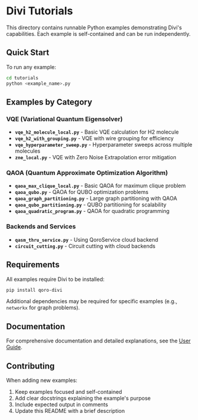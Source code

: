 # Divi Tutorials

This directory contains runnable Python examples demonstrating Divi's capabilities. Each example is self-contained and can be run independently.

## Quick Start

To run any example:

```bash
cd tutorials
python <example_name>.py
```

## Examples by Category

### VQE (Variational Quantum Eigensolver)

- **`vqe_h2_molecule_local.py`** - Basic VQE calculation for H2 molecule
- **`vqe_h2_with_grouping.py`** - VQE with wire grouping for efficiency
- **`vqe_hyperparameter_sweep.py`** - Hyperparameter sweeps across multiple molecules
- **`zne_local.py`** - VQE with Zero Noise Extrapolation error mitigation

### QAOA (Quantum Approximate Optimization Algorithm)

- **`qaoa_max_clique_local.py`** - Basic QAOA for maximum clique problem
- **`qaoa_qubo.py`** - QAOA for QUBO optimization problems
- **`qaoa_graph_partitioning.py`** - Large graph partitioning with QAOA
- **`qaoa_qubo_partitioning.py`** - QUBO partitioning for scalability
- **`qaoa_quadratic_program.py`** - QAOA for quadratic programming

### Backends and Services

- **`qasm_thru_service.py`** - Using QoroService cloud backend
- **`circuit_cutting.py`** - Circuit cutting with cloud backends

## Requirements

All examples require Divi to be installed:

```bash
pip install qoro-divi
```

Additional dependencies may be required for specific examples (e.g., `networkx` for graph problems).

## Documentation

For comprehensive documentation and detailed explanations, see the [User Guide](https://divi.readthedocs.io/en/latest/user_guide/).

## Contributing

When adding new examples:

1. Keep examples focused and self-contained
2. Add clear docstrings explaining the example's purpose
3. Include expected output in comments
4. Update this README with a brief description
